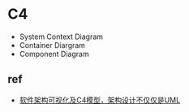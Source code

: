 # C4
+ System Context Diagram
+ Container Diargram
+ Component Diagram

## ref
+ [软件架构可视化及C4模型，架构设计不仅仅是UML](https://developer.jdcloud.com/article/2569)